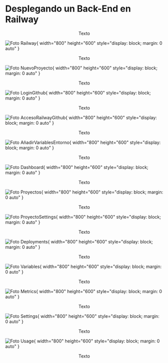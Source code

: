 
# Desplegando un Back-End en Railway

<p align="center">
Texto
</p>

![Foto Railway](./Imagenes_Readme/Railway.png){ width="800" height="600" style="display: block; margin: 0 auto" }

<p align="center">
Texto
</p>

![Foto NuevoProyecto](./Imagenes_Readme/NuevoProyecto.png){ width="800" height="600" style="display: block; margin: 0 auto" } 

<p align="center">
Texto
</p>

![Foto LoginGithub](./Imagenes_Readme/LoginGithub.png){ width="800" height="600" style="display: block; margin: 0 auto" } 

<p align="center">
Texto
</p>

![Foto AccesoRailwayGithub](./Imagenes_Readme/AccesoRailwayGithub.png){ width="800" height="600" style="display: block; margin: 0 auto" } 

<p align="center">
Texto
</p>

![Foto AñadirVariablesEntorno](./Imagenes_Readme/AñadirVariablesEntorno.png){ width="800" height="600" style="display: block; margin: 0 auto" } 

<p align="center">
Texto
</p>

![Foto Dashboard](./Imagenes_Readme/Dashboard.png){ width="800" height="600" style="display: block; margin: 0 auto" } 

<p align="center">
Texto
</p>

![Foto Proyectos](./Imagenes_Readme/Proyectos.png){ width="800" height="600" style="display: block; margin: 0 auto" } 

<p align="center">
Texto
</p>

![Foto ProyectoSettings](./Imagenes_Readme/ProyectoSettings.png){ width="800" height="600" style="display: block; margin: 0 auto" } 

<p align="center">
Texto
</p>

![Foto Deployments](./Imagenes_Readme/Deployments.png){ width="800" height="600" style="display: block; margin: 0 auto" } 

<p align="center">
Texto
</p>

![Foto Variables](./Imagenes_Readme/Variables.png){ width="800" height="600" style="display: block; margin: 0 auto" } 

<p align="center">
Texto
</p>

![Foto Metrics](./Imagenes_Readme/Metrics.png){ width="800" height="600" style="display: block; margin: 0 auto" } 

<p align="center">
Texto
</p>

![Foto Settings](./Imagenes_Readme/Settings.png){ width="800" height="600" style="display: block; margin: 0 auto" } 

<p align="center">
Texto
</p>

![Foto Usage](./Imagenes_Readme/Usage.png){ width="800" height="600" style="display: block; margin: 0 auto" }

<p align="center">
Texto
</p>